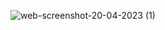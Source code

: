 
![web-screenshot-20-04-2023 (1)](https://user-images.githubusercontent.com/76200523/233250030-fee7bdbe-70e1-4566-b85a-65f59b6bd3e4.png)
